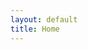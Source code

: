 ```yaml
---
layout: default
title: Home
---
```


<script src="http://widgets.twimg.com/j/2/widget.js"></script>

<script>
new TWTR.Widget({
  version: 2,
  type: 'profile',
  rpp: 6,
  interval: 30000,
  width: 'auto',
  height: 500,
  theme: {
    shell: {
      background: '#333333',
      color: '#9cc8e6'
    },
    tweets: {
      background: '#e3e0e3',
      color: '#333333',
      links: '#3354e8'
    }
  },
  features: {
    scrollbar: false,
    loop: false,
    live: false,
    behavior: 'all'
  }
}).render().setUser('CarterRabasa').start();
</script>

